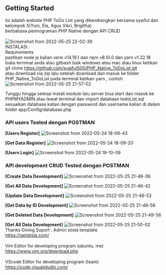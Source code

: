 ## Getting Started
Ini adalah website PHP ToDo List yang dikembangkan bersama syaiful dan kelompok 5(Yuni, Ela, Agus Vikri, Brigitha) <br/>
berbahasa pemrograman PHP Native dengan API CRUD <br/>
<br/>
![Screenshot from 2022-05-25 22-02-39](https://user-images.githubusercontent.com/65906055/170296300-6f2ff4cc-3eec-4b67-ab57-99f3b5cc8397.png)
<br/>
INSTALASI : <br/>
Requirements <br/>
pastikan node js kalian versi v14.19.1 dan npm v8.10.0 dan yarn v1.22.18
<br/>
buka terminal anda atau gitbash baik windows atau mac atau linux ketikan <br/>
git clone https://github.com/syaiful505/PHP_Native_ToDoList.git
<br/>
atau download via zip
lalu setelah
download dan masuk ke folder PHP_Native_ToDoList pada terminal 
ketikan yarn , 
contoh
![Screenshot from 2022-05-25 21-57-02](https://user-images.githubusercontent.com/65906055/170293154-7a5d1d2f-5e78-4fe0-a126-3bef143b217d.png)

Tunggu hingga selesai install module lalu server bisa start
dan masuk ke PHPMYADMIN atau lewat terminal dan import database todoList.sql
sesuaikan database kalian dengan password dan username kalian di dalam folder
app/Config/database.php


### API users Tested dengan POSTMAN
**[Users Register]**
![Screenshot from 2022-05-24 18-09-43](https://user-images.githubusercontent.com/65906055/170023784-05bde08c-e032-410f-959a-2f78e9c4ef6f.png)

**[Get Data Register]**
![Screenshot from 2022-05-24 18-09-20](https://user-images.githubusercontent.com/65906055/170023800-1d54ebdd-7987-4000-a5d7-79943c8bd6c7.png)

**[Users Login]**
![Screenshot from 2022-05-24 18-10-09](https://user-images.githubusercontent.com/65906055/170023625-309d37e3-f1a2-4f21-8b20-751908ff504a.png)

### API development CRUD Tested dengan POSTMAN
**[Create Data Development]**
![Screenshot from 2022-05-25 21-46-36](https://user-images.githubusercontent.com/65906055/170291975-e951913c-ee50-4fef-957f-f5572e2bf76c.png)

**[Get All Data Development]**
![Screenshot from 2022-05-25 21-46-42](https://user-images.githubusercontent.com/65906055/170292030-33f4ba98-5d67-4dce-892e-9acadab87bd4.png)

**[Update Data Development]**
![Screenshot from 2022-05-25 21-48-53](https://user-images.githubusercontent.com/65906055/170292148-4ac8ce95-aca0-4437-bffb-9ff36c159f1a.png)

**[Get Data by ID Development]**
![Screenshot from 2022-05-25 21-48-58](https://user-images.githubusercontent.com/65906055/170292208-5d62a025-bceb-4a5e-8928-9f2f795ad0ca.png)

**[Get Deleted Data Development]**
![Screenshot from 2022-05-25 21-49-56](https://user-images.githubusercontent.com/65906055/170292264-4c13b843-44e3-4a47-99e9-549f2dd44b60.png)

**[Get All Data Development]**
![Screenshot from 2022-05-25 21-50-02](https://user-images.githubusercontent.com/65906055/170292377-d84b98dd-4025-4981-bac8-043314c9cf1a.png)
<br/>
Thanks Giving Suport :
Admin stisla template <br/>
https://getstisla.com/
<br/>
<br/>
Vim Editor for developing program (ubuntu, me)<br/>
https://www.vim.org/download.php
<br/>
<br/>
VScode Editor for developing program (team)<br/>
https://code.visualstudio.com/
